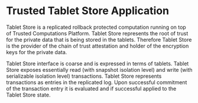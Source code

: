 # Trusted Tablet Store Application

Tablet Store is a replicated rollback protected computation running on top of
Trusted Computations Platform. Tablet Store represents the root of trust for
the private data that is being stored in the tablets. Therefore Tablet Store
is the provider of the chain of trust attestation and holder of the encryption
keys for the private data.

Tablet Store interface is coarse and is expressed in terms of tablets.
Tablet Store exposes essentially read (with snapshot isolation level) and
write (with serializable isolation level) transactions. Tablet Store represents
transactions as entries in the replicated log. Upon successful commitment
of the transaction entry it is evaluated and if successful applied to the
Tablet Store state.